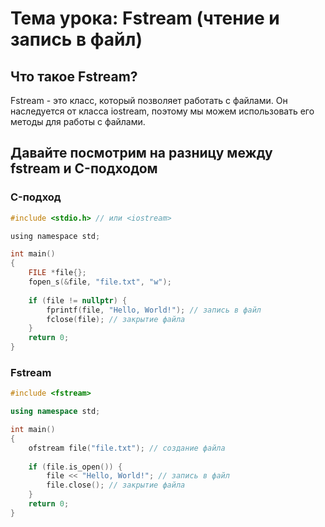 # Тема урока: Fstream (чтение и запись в файл)

## Что такое Fstream?

Fstream - это класс, который позволяет работать с файлами. Он наследуется от класса iostream, поэтому мы можем использовать его методы для работы с файлами.

## Давайте посмотрим на разницу между fstream и C-подходом

### C-подход

```c
#include <stdio.h> // или <iostream>

using namespace std;

int main()
{
    FILE *file{};
    fopen_s(&file, "file.txt", "w");
    
    if (file != nullptr) {
        fprintf(file, "Hello, World!"); // запись в файл
        fclose(file); // закрытие файла
    }
    return 0;
}
```

### Fstream

```c++
#include <fstream>

using namespace std;

int main()
{
    ofstream file("file.txt"); // создание файла
    
    if (file.is_open()) {
        file << "Hello, World!"; // запись в файл
        file.close(); // закрытие файла
    }
    return 0;
}
```



